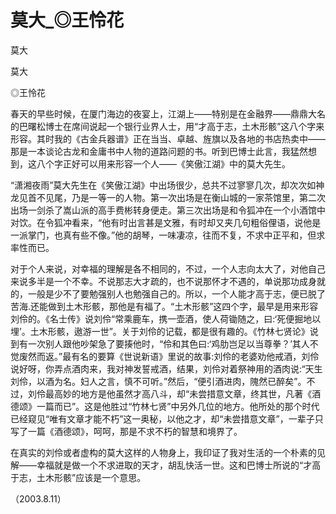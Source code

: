 # 莫大_◎王怜花

莫大

莫大

◎王怜花

春天的早些时候，在厦门海边的夜宴上，江湖上——特别是在金融界——鼎鼎大名的巴曙松博士在席间说起一个银行业界人士，用“才高于志，土木形骸”这八个字来形容。其时我的《古金兵器谱》正在当当、卓越、旌旗以及各地的书店热卖中——那是一本谈论古龙和金庸书中人物的道路问题的书。听到巴博士此言，我猛然想到，这八个字正好可以用来形容一个人——《笑傲江湖》中的莫大先生。

“潇湘夜雨”莫大先生在《笑傲江湖》中出场很少，总共不过寥寥几次，却次次如神龙见首不见尾，乃是一等一的人物。第一次出场是在衡山城的一家茶馆里，第二次出场一剑杀了嵩山派的高手费彬转身便走。第三次出场是和令狐冲在一个小酒馆中对饮。在令狐冲看来，“他有时出言甚是文雅，有时却又夹几句粗俗俚语，说他是一派掌门，也真有些不像。”他的胡琴，一味凄凉，往而不复，不求中正平和，但求率性而已。

对于个人来说，对幸福的理解是各不相同的，不过，一个人志向太大了，对他自己来说多半是一个不幸。不说那志大才疏的，也不说那怀才不遇的，单说那功成身就的，一般是少不了要勉强别人也勉强自己的。所以，一个人能才高于志，便已脱了苦海.还能做到土木形骸，那他是有福了。“土木形骸”这四个字，最早是用来形容刘伶的。《名士传》说刘伶“常乘鹿车，携一壶酒，使人荷锄随之，曰:‘死便掘地以埋’。土木形骸，遨游一世”。关于刘伶的记载，都是很有趣的。《竹林七贤论》说到有一次别人跟他吵架急了要揍他时，“伶和其色曰:‘鸡肋岂足以当尊拳？’其人不觉废然而返。”最有名的要算《世说新语》里说的故事:刘伶的老婆劝他戒酒，刘伶说好呀，你弄点酒肉来，我对神发誓戒酒，结果，刘伶对着祭神用的酒肉说:“天生刘伶，以酒为名。妇人之言，慎不可听。”然后，“便引酒进肉，隗然已醉矣”。不过，刘伶最高妙的地方是他虽然才高八斗，却“未尝措意文章，终其世，凡著《酒德颂》一篇而已”。这是他胜过“竹林七贤”中另外几位的地方。他所处的那个时代已经窥见“唯有文章才能不朽”这一奥秘，以他之才，却“未尝措意文章”，一辈子只写了一篇《酒德颂》，呵呵，那是不求不朽的智慧和境界了。

在真实的刘伶或者虚构的莫大这样的人物身上，我印证了我对生活的一个朴素的见解——幸福就是做一个不求进取的天才，胡乱快活一世。这和巴博士所说的“才高于志，土木形骸”应该是一个意思。

（2003.8.11）